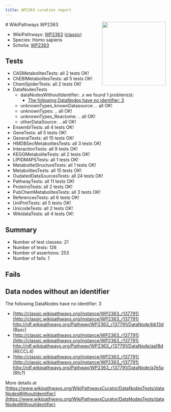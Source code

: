 ```yaml
---
title: WP2363 curation report
---
```


<img style="float: right; width: 200px" src="https://upload.wikimedia.org/wikipedia/commons/thumb/8/83/Wplogo_with_text_500.png/640px-Wplogo_with_text_500.png" />
# WikiPathways WP2363

* WikiPathways: [WP2363](https://wikipathways.org/pathways/WP2363) ([classic](https://classic.wikipathways.org/instance/WP2363))
* Species: Homo sapiens
* Scholia: [WP2363](https://scholia.toolforge.org/wikipathways/WP2363)
## Tests
* CASMetabolitesTests: all 2 tests OK!
* ChEBIMetabolitesTests: all 5 tests OK!
* ChemSpiderTests: all 2 tests OK!
* DataNodesTests
    * dataNodesWithoutIdentifier: .x we found 1 problem(s):
        * [The following DataNodes have no identifier: 3](#d2d32fa2)
    * unknownTypes_knownDatasource: .. all OK!
    * unknownTypes: .. all OK!
    * unknownTypes_Reactome: .. all OK!
    * otherDataSource: .. all OK!
* EnsemblTests: all 4 tests OK!
* GeneTests: all 5 tests OK!
* GeneralTests: all 15 tests OK!
* HMDBSecMetabolitesTests: all 3 tests OK!
* InteractionTests: all 9 tests OK!
* KEGGMetaboliteTests: all 2 tests OK!
* LIPIDMAPSTests: all 1 tests OK!
* MetaboliteStructureTests: all 1 tests OK!
* MetabolitesTests: all 15 tests OK!
* OudatedDataSourcesTests: all 24 tests OK!
* PathwayTests: all 11 tests OK!
* ProteinsTests: all 2 tests OK!
* PubChemMetabolitesTests: all 3 tests OK!
* ReferencesTests: all 6 tests OK!
* UniProtTests: all 5 tests OK!
* UnicodeTests: all 2 tests OK!
* WikidataTests: all 4 tests OK!


## Summary

* Number of test classes: 21
* Number of tests: 126
* Number of assertions: 253
* Number of fails: 1

## Fails

<a name="d2d32fa2" />

## Data nodes without an identifier

The following DataNodes have no identifier: 3

* [http://classic.wikipathways.org/instance/WP2363_r137791](http://classic.wikipathways.org/instance/WP2363_r137791) http://rdf.wikipathways.org/Pathway/WP2363_r137791/DataNode/bb13d (Basc)
* [http://classic.wikipathways.org/instance/WP2363_r137791](http://classic.wikipathways.org/instance/WP2363_r137791) http://rdf.wikipathways.org/Pathway/WP2363_r137791/DataNode/aaf8d (RECCL4)
* [http://classic.wikipathways.org/instance/WP2363_r137791](http://classic.wikipathways.org/instance/WP2363_r137791) http://rdf.wikipathways.org/Pathway/WP2363_r137791/DataNode/a7e5a (Rfc?)


More details at [https://www.wikipathways.org/WikiPathwaysCurator/DataNodesTests/dataNodesWithoutIdentifier](https://www.wikipathways.org/WikiPathwaysCurator/DataNodesTests/dataNodesWithoutIdentifier)

